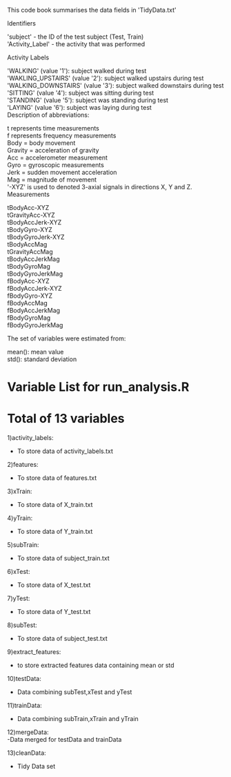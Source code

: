 This code book summarises the data fields in 'TidyData.txt'  
  
Identifiers  
  
'subject' - the ID of the test subject (Test, Train)  
'Activity_Label' - the activity that was performed  
  
Activity Labels  
  
'WALKING' (value '1'): subject walked during test  
'WAKLING_UPSTAIRS' (value '2'): subject walked upstairs during test  
'WALKING_DOWNSTAIRS' (value '3'): subject walked downstairs during test  
'SITTING' (value '4'): subject was sitting during test  
'STANDING' (value '5'): subject was standing during test  
'LAYING' (value '6'): subject was laying during test  
Description of abbreviations:  
  
t represents time measurements  
f represents frequency measurements  
Body = body movement  
Gravity = acceleration of gravity  
Acc = accelerometer measurement  
Gyro = gyroscopic measurements  
Jerk = sudden movement acceleration  
Mag = magnitude of movement  
'-XYZ' is used to denoted 3-axial signals in directions X, Y and Z.  
Measurements  
  
tBodyAcc-XYZ  
tGravityAcc-XYZ  
tBodyAccJerk-XYZ  
tBodyGyro-XYZ  
tBodyGyroJerk-XYZ  
tBodyAccMag  
tGravityAccMag  
tBodyAccJerkMag  
tBodyGyroMag  
tBodyGyroJerkMag  
fBodyAcc-XYZ  
fBodyAccJerk-XYZ  
fBodyGyro-XYZ  
fBodyAccMag  
fBodyAccJerkMag  
fBodyGyroMag  
fBodyGyroJerkMag  
  
  
The set of variables were estimated from:  
  
mean(): mean value  
std(): standard deviation  
  
  
  
# Variable List for run_analysis.R  
# Total of 13 variables   
  
1)activity_labels:  
- To store data of activity_labels.txt  
  
2)features:  
- To store data of features.txt  
  
3)xTrain:  
- To store data of X_train.txt  
  
4)yTrain:  
- To store data of Y_train.txt  
  
5)subTrain:  
- To store data of subject_train.txt  
  
6)xTest:  
- To store data of X_test.txt  
  
7)yTest:  
- To store data of Y_test.txt  
  
8)subTest:  
- To store data of subject_test.txt  
  
9)extract_features:  
- to store extracted features data containing mean or std  
  
10)testData:  
- Data combining subTest,xTest and yTest  
  
11)trainData:  
- Data combining subTrain,xTrain and yTrain  
  
12)mergeData:  
-Data merged for testData and trainData  
  
13)cleanData:  
- Tidy Data set  
  
  
  
  